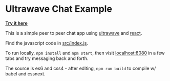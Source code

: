 # Ultrawave Chat Example

[**Try it here**](//charlieschwabacher.github.io/ultrawave-chat-example)

This is a simple peer to peer chat app using [ultrawave](//github.com/charlieschwabcher/ultrawave)
and [react](//github.com/facebook/react).

Find the javascript code in [src/index.js](src/index.js).

To run locally, `npm install` and `npm start`, then visit [localhost:8080](http://localhost:8080/) in a few tabs and try messaging back and forth.

The source is es6 and css4 - after editing, `npm run build` to compile w/ babel and cssnext.

